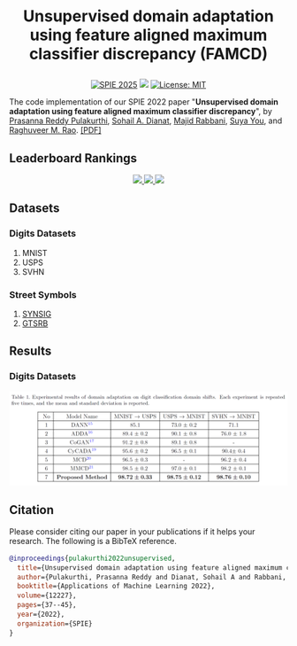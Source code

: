 # <p align="center">Unsupervised domain adaptation using feature aligned maximum classifier discrepancy (FAMCD)</p>

<p align="center">
  <a href="https://doi.org/10.1117/12.2646422"><img src="https://img.shields.io/badge/SPIE-2025-green.svg" alt="SPIE 2025"></a>
  <a href="https://paperswithcode.com/paper/unsupervised-domain-adaptation-using-feature-2"><img src="https://img.shields.io/badge/Papers%20with%20Code-FAMCD-blue"></a>
  <a href="LICENSE"><img src="https://img.shields.io/badge/License-MIT-yellow.svg" alt="License: MIT"></a>
</p>

The code implementation of our SPIE 2022 paper "**Unsupervised domain adaptation using feature aligned maximum classifier discrepancy**", by [Prasanna Reddy Pulakurthi](https://www.prasannapulakurthi.com/), [Sohail A. Dianat](https://www.rit.edu/directory/sadeee-sohail-dianat), [Majid Rabbani](https://www.rit.edu/directory/mxreee-majid-rabbani), [Suya You](https://scholar.google.com/citations?user=LkpA-L0AAAAJ&hl=en), and [Raghuveer M. Rao](https://ieeexplore.ieee.org/author/37281258600). [[PDF]](https://doi.org/10.1117/12.2646422)

## Leaderboard Rankings

<p align="center">
  <a href="https://paperswithcode.com/sota/domain-adaptation-on-usps-to-mnist?p=unsupervised-domain-adaptation-using-feature-2">
    <img src="https://img.shields.io/endpoint.svg?url=https://paperswithcode.com/badge/unsupervised-domain-adaptation-using-feature-2/domain-adaptation-on-usps-to-mnist">
  </a>
  
  <a href="https://paperswithcode.com/sota/domain-adaptation-on-mnist-to-usps?p=unsupervised-domain-adaptation-using-feature-2">
    <img src="https://img.shields.io/endpoint.svg?url=https://paperswithcode.com/badge/unsupervised-domain-adaptation-using-feature-2/domain-adaptation-on-mnist-to-usps">
  </a>
  
  <a href="https://paperswithcode.com/sota/domain-adaptation-on-svhn-to-mnist?p=unsupervised-domain-adaptation-using-feature-2">
    <img src="https://img.shields.io/endpoint.svg?url=https://paperswithcode.com/badge/unsupervised-domain-adaptation-using-feature-2/domain-adaptation-on-svhn-to-mnist">
  </a>
</p>

## Datasets
### Digits Datasets
1. MNIST
2. USPS
3. SVHN

### Street Symbols
1. [SYNSIG](https://synset.de/datasets/synset-signset-ger/)
2. [GTSRB](https://benchmark.ini.rub.de/gtsrb_dataset.html)

## Results
### Digits Datasets
<p align="center"><img src="assets/digits.png" alt="Digits Dataset Results" width="600"/></p>

## Citation
Please consider citing our paper in your publications if it helps your research. The following is a BibTeX reference.
```bibtex
@inproceedings{pulakurthi2022unsupervised,
  title={Unsupervised domain adaptation using feature aligned maximum classifier discrepancy},
  author={Pulakurthi, Prasanna Reddy and Dianat, Sohail A and Rabbani, Majid and You, Suya and Rao, Raghuveer M},
  booktitle={Applications of Machine Learning 2022},
  volume={12227},
  pages={37--45},
  year={2022},
  organization={SPIE}
}
```
